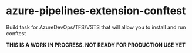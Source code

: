 # azure-pipelines-extension-conftest
Build task for AzureDevOps/TFS/VSTS that will allow you to install and run conftest

**THIS IS A WORK IN PROGRESS. NOT READY FOR PRODUCTION USE YET**